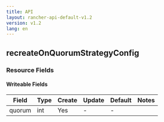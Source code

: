 ```yaml
---
title: API
layout: rancher-api-default-v1.2
version: v1.2
lang: en
---
```


## recreateOnQuorumStrategyConfig



### Resource Fields

#### Writeable Fields

Field | Type | Create | Update | Default | Notes
---|---|---|---|---|---
quorum | int | Yes | - | - | 



<br>
